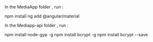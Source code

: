 In the MediaApp folder , run :

npm install
ng add @angular/material

In the Mediapp-api folder , run :

npm install node-gyp -g
npm install bcrypt -g
npm install bcrypt --save
